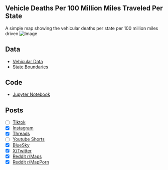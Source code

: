 ## Vehicle Deaths Per 100 Million Miles Traveled Per State
A simple map showing the vehicular deaths per state per 100 million miles driven
![Image](https://drive.google.com/uc?export=view&id=12k3wFv70UCkRsNzPD8rFfZA1xRlRruQf)

## Data
* [Vehicular Data](https://www.iihs.org/topics/fatality-statistics/detail/state-by-state)
* [State Boundaries](https://www.census.gov/geographies/mapping-files/time-series/geo/carto-boundary-file.html)

## Code
* [Jupyter Notebook](FormatData.ipynb)

## Posts
- [ ] [Tiktok]()
- [x] [Instagram](https://www.instagram.com/p/DJHioTcv0iK/)
- [x] [Threads](https://www.threads.com/@vinemapper/post/DJHiov_v9fm)
- [ ] [Youtube Shorts]()
- [x] [BlueSky](https://bsky.app/profile/vinemapper.bsky.social/post/3lo4qi6lrvs2w)
- [x] [X/Twitter](https://x.com/VineMapper/status/1917980991593071034)
- [x] [Reddit r/Maps](https://www.reddit.com/r/Maps/comments/1kcd4x6/vehicular_deaths_per_100_million_miles_driven_2022/)
- [x] [Reddit r/MapPorn](https://www.reddit.com/r/MapPorn/comments/1kcd4u6/vehicular_deaths_per_100_million_miles_driven_2022/)
